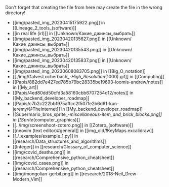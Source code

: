 Don't forget that creating the file from here may create the file in the wrong directory!
- [[img/pasted_img_20230415175922.png]] in [[Lineage_2_tools_(software)]]
- [[in real life (irl)]] in [[Unknown/Какие_джинсы_выбрать]]
- [[img/pasted_img_20230420135627.png]] in [[Unknown/Какие_джинсы_выбрать]]
- [[img/pasted_img_20230420135543.png]] in [[Unknown/Какие_джинсы_выбрать]]
- [[img/pasted_img_20230420135837.png]] in [[Unknown/Какие_джинсы_выбрать]]
- [[img/pasted_img_20230608083705.png]] in [[Big_O_notation]]
- [[./img/GalvesLocherbach_-_High_Resolution_(1000).gif]] in [[Computing]]
- [[Papis/882dd7e427ed785b79bc28335be19693-loomis-andrew/notes]] in [[My_art]]
- [[Papis/4ed80dd50cfd3a58160cbb6707254d12/notes]] in [[My_backend_developer_roadmap]]
- [[Papis/c7b2c222bbf975affcc2f507fe2b6d61-kun-jeremy/@TheInternet]] in [[My_backend_developer_roadmap]]
- [[Supermario_bros_sprite_-_miscellaneous_-_item_and_brick_blocks.png]] in [[Sprite_(computer_graphics)]]
- [[../img/screenshoot-zotero.png]] in [[Zotero_(software)]]
- [[neovim (text editor)#general]] in [[img_old/!KeyMaps.excalidraw]]
- [[./_examples/example_1.py]] in [[research/Data_structures_and_algorithms]]
- [[Integer]] in [[research/Glossary_of_computer_science]]
- [[img/covid_deaths.png]] in [[research/Comprehensive_python_cheatsheet]]
- [[img/covid_cases.png]] in [[research/Comprehensive_python_cheatsheet]]
- [[img/mongolian-gerbil.png]] in [[research/2018-Neil_Drew-Modern_Vim]]